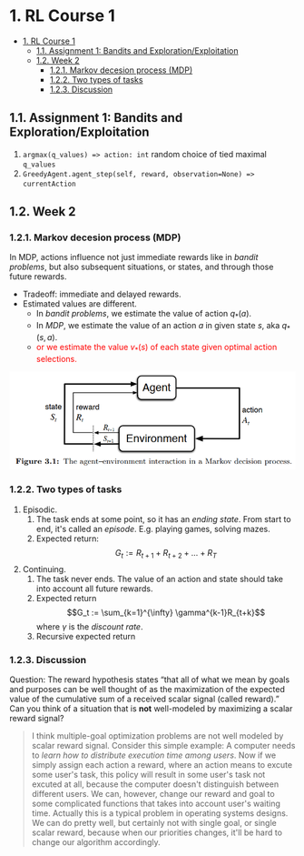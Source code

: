 # 1. RL Course 1

- [1. RL Course 1](#1-rl-course-1)
  - [1.1. Assignment 1: Bandits and Exploration/Exploitation](#11-assignment-1-bandits-and-explorationexploitation)
  - [1.2. Week 2](#12-week-2)
    - [1.2.1. Markov decesion process (MDP)](#121-markov-decesion-process-mdp)
    - [1.2.2. Two types of tasks](#122-two-types-of-tasks)
    - [1.2.3. Discussion](#123-discussion)

## 1.1. Assignment 1: Bandits and Exploration/Exploitation

1. `argmax(q_values) => action: int` random choice of tied maximal `q_values`
1. `GreedyAgent.agent_step(self, reward, observation=None) => currentAction`

## 1.2. Week 2

### 1.2.1. Markov decesion process (MDP)

In MDP, actions influence not just immediate rewards like in *bandit problems*, but also subsequent situations, or states, and through those future rewards.

- Tradeoff: immediate and delayed rewards.
- Estimated values are different.
  - In *bandit problems*, we estimate the value of action $q_*(a)$.
  - In *MDP*, we estimate the value of an action $a$ in given state $s$, aka $q_*(s, a)$. 
  - <span style='color:red'> or we estimate the value $v_*(s)$ of each state given optimal action selections.</span>

![MDP model](RL_Course1-images/2021-0628-105654.png)

### 1.2.2. Two types of tasks

1. Episodic.
   1. The task ends at some point, so it has an *ending state*. From start to end, it's called an *episode*. E.g. playing games, solving mazes.
   1. Expected return:
      $$G_t := R_{t+1} + R_{t+2} + \dots + R_{T}$$
1. Continuing.
   1. The task never ends. The value of an action and state should take into account all future rewards.
   1. Expected return
      $$G_t := \sum_{k=1}^{\infty} \gamma^{k-1}R_{t+k}$$
      where $\gamma$ is the *discount rate*.
   1. Recursive expected return

### 1.2.3. Discussion

Question: The reward hypothesis states “that all of what we mean by goals and purposes can be well thought of as the maximization of the expected value of the cumulative sum of a received scalar signal (called reward).” Can you think of a situation that is **not** well-modeled by maximizing a scalar reward signal?

> I think multiple-goal optimization problems are not well modeled by scalar reward signal. Consider this simple example: A computer needs to *learn how to distribute execution time among users*. Now if we simply assign each action a reward, where an action means to excute some user's task, this policy will result in some user's task not excuted at all, because the computer doesn't distinguish between different users. We can, however, change our reward and goal to some complicated functions that takes into account user's waiting time. Actually this is a typical problem in operating systems designs. We can do pretty well, but certainly not with single goal, or single scalar reward, because when our priorities changes, it'll be hard to change our algorithm accordingly.
